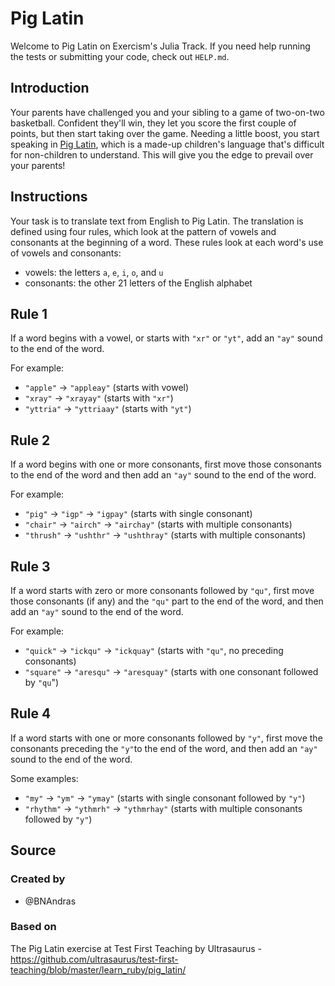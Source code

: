 # Pig Latin

Welcome to Pig Latin on Exercism's Julia Track.
If you need help running the tests or submitting your code, check out `HELP.md`.

## Introduction

Your parents have challenged you and your sibling to a game of two-on-two basketball.
Confident they'll win, they let you score the first couple of points, but then start taking over the game.
Needing a little boost, you start speaking in [Pig Latin][pig-latin], which is a made-up children's language that's difficult for non-children to understand.
This will give you the edge to prevail over your parents!

[pig-latin]: https://en.wikipedia.org/wiki/Pig_latin

## Instructions

Your task is to translate text from English to Pig Latin.
The translation is defined using four rules, which look at the pattern of vowels and consonants at the beginning of a word.
These rules look at each word's use of vowels and consonants:

- vowels: the letters `a`, `e`, `i`, `o`, and `u`
- consonants: the other 21 letters of the English alphabet

## Rule 1

If a word begins with a vowel, or starts with `"xr"` or `"yt"`, add an `"ay"` sound to the end of the word.

For example:

- `"apple"` -> `"appleay"` (starts with vowel)
- `"xray"` -> `"xrayay"` (starts with `"xr"`)
- `"yttria"` -> `"yttriaay"` (starts with `"yt"`)

## Rule 2

If a word begins with one or more consonants, first move those consonants to the end of the word and then add an `"ay"` sound to the end of the word.

For example:

- `"pig"` -> `"igp"` -> `"igpay"` (starts with single consonant)
- `"chair"` -> `"airch"` -> `"airchay"` (starts with multiple consonants)
- `"thrush"` -> `"ushthr"` -> `"ushthray"` (starts with multiple consonants)

## Rule 3

If a word starts with zero or more consonants followed by `"qu"`, first move those consonants (if any) and the `"qu"` part to the end of the word, and then add an `"ay"` sound to the end of the word.

For example:

- `"quick"` -> `"ickqu"` -> `"ickquay"` (starts with `"qu"`, no preceding consonants)
- `"square"` -> `"aresqu"` -> `"aresquay"` (starts with one consonant followed by `"qu`")

## Rule 4

If a word starts with one or more consonants followed by `"y"`, first move the consonants preceding the `"y"`to the end of the word, and then add an `"ay"` sound to the end of the word.

Some examples:

- `"my"` -> `"ym"` -> `"ymay"` (starts with single consonant followed by `"y"`)
- `"rhythm"` -> `"ythmrh"` -> `"ythmrhay"` (starts with multiple consonants followed by `"y"`)

## Source

### Created by

- @BNAndras

### Based on

The Pig Latin exercise at Test First Teaching by Ultrasaurus - https://github.com/ultrasaurus/test-first-teaching/blob/master/learn_ruby/pig_latin/
